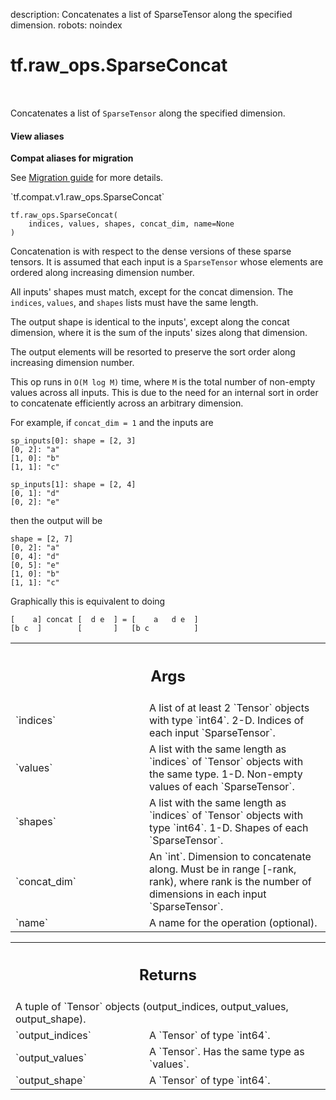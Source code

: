 description: Concatenates a list of SparseTensor along the specified dimension.
robots: noindex

# tf.raw_ops.SparseConcat

<!-- Insert buttons and diff -->

<table class="tfo-notebook-buttons tfo-api nocontent" align="left">

</table>



Concatenates a list of `SparseTensor` along the specified dimension.


<section class="expandable">
  <h4 class="showalways">View aliases</h4>
  <p>
<b>Compat aliases for migration</b>
<p>See
<a href="https://www.tensorflow.org/guide/migrate">Migration guide</a> for
more details.</p>
<p>`tf.compat.v1.raw_ops.SparseConcat`</p>
</p>
</section>

<pre class="devsite-click-to-copy prettyprint lang-py tfo-signature-link">
<code>tf.raw_ops.SparseConcat(
    indices, values, shapes, concat_dim, name=None
)
</code></pre>



<!-- Placeholder for "Used in" -->

Concatenation is with respect to the dense versions of these sparse tensors.
It is assumed that each input is a `SparseTensor` whose elements are ordered
along increasing dimension number.

All inputs' shapes must match, except for the concat dimension.  The
`indices`, `values`, and `shapes` lists must have the same length.

The output shape is identical to the inputs', except along the concat
dimension, where it is the sum of the inputs' sizes along that dimension.

The output elements will be resorted to preserve the sort order along
increasing dimension number.

This op runs in `O(M log M)` time, where `M` is the total number of non-empty
values across all inputs. This is due to the need for an internal sort in
order to concatenate efficiently across an arbitrary dimension.

For example, if `concat_dim = 1` and the inputs are

    sp_inputs[0]: shape = [2, 3]
    [0, 2]: "a"
    [1, 0]: "b"
    [1, 1]: "c"

    sp_inputs[1]: shape = [2, 4]
    [0, 1]: "d"
    [0, 2]: "e"

then the output will be

    shape = [2, 7]
    [0, 2]: "a"
    [0, 4]: "d"
    [0, 5]: "e"
    [1, 0]: "b"
    [1, 1]: "c"

Graphically this is equivalent to doing

    [    a] concat [  d e  ] = [    a   d e  ]
    [b c  ]        [       ]   [b c          ]

<!-- Tabular view -->
 <table class="responsive fixed orange">
<colgroup><col width="214px"><col></colgroup>
<tr><th colspan="2"><h2 class="add-link">Args</h2></th></tr>

<tr>
<td>
`indices`<a id="indices"></a>
</td>
<td>
A list of at least 2 `Tensor` objects with type `int64`.
2-D.  Indices of each input `SparseTensor`.
</td>
</tr><tr>
<td>
`values`<a id="values"></a>
</td>
<td>
A list with the same length as `indices` of `Tensor` objects with the same type.
1-D.  Non-empty values of each `SparseTensor`.
</td>
</tr><tr>
<td>
`shapes`<a id="shapes"></a>
</td>
<td>
A list with the same length as `indices` of `Tensor` objects with type `int64`.
1-D.  Shapes of each `SparseTensor`.
</td>
</tr><tr>
<td>
`concat_dim`<a id="concat_dim"></a>
</td>
<td>
An `int`.
Dimension to concatenate along. Must be in range [-rank, rank),
where rank is the number of dimensions in each input `SparseTensor`.
</td>
</tr><tr>
<td>
`name`<a id="name"></a>
</td>
<td>
A name for the operation (optional).
</td>
</tr>
</table>



<!-- Tabular view -->
 <table class="responsive fixed orange">
<colgroup><col width="214px"><col></colgroup>
<tr><th colspan="2"><h2 class="add-link">Returns</h2></th></tr>
<tr class="alt">
<td colspan="2">
A tuple of `Tensor` objects (output_indices, output_values, output_shape).
</td>
</tr>
<tr>
<td>
`output_indices`<a id="output_indices"></a>
</td>
<td>
A `Tensor` of type `int64`.
</td>
</tr><tr>
<td>
`output_values`<a id="output_values"></a>
</td>
<td>
A `Tensor`. Has the same type as `values`.
</td>
</tr><tr>
<td>
`output_shape`<a id="output_shape"></a>
</td>
<td>
A `Tensor` of type `int64`.
</td>
</tr>
</table>

